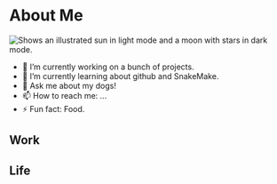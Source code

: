 # About Me
<picture>
 <source media="(prefers-color-scheme: dark)" srcset="https://user-images.githubusercontent.com/25423296/163456776-7f95b81a-f1ed-45f7-b7ab-8fa810d529fa.png">
 <source media="(prefers-color-scheme: light)" srcset="https://user-images.githubusercontent.com/25423296/163456779-a8556205-d0a5-45e2-ac17-42d089e3c3f8.png">
 <img alt="Shows an illustrated sun in light mode and a moon with stars in dark mode." src="https://user-images.githubusercontent.com/25423296/163456779-a8556205-d0a5-45e2-ac17-42d089e3c3f8.png">
</picture>

- 🔭 I’m currently working on a bunch of projects.
- 🌱 I’m currently learning about github and SnakeMake.
- 💬 Ask me about my dogs!
- 📫 How to reach me: ...
- ⚡ Fun fact: Food.
## Work

## Life



<!--
**alelim-bio/alelim-bio** is a ✨ _special_ ✨ repository because its `README.md` (this file) appears on your GitHub profile.
-->
